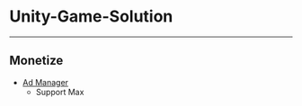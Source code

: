 # Unity-Game-Solution

****

## Monetize

* [Ad Manager](Monetize-Core+Max.unitypackage)
  * Support Max

